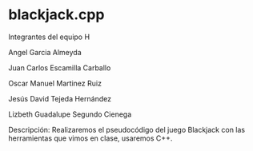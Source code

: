 # blackjack.cpp
Integrantes del equipo H

Angel Garcia Almeyda

Juan Carlos Escamilla Carballo

Oscar Manuel Martinez Ruiz

Jesús David Tejeda Hernández

Lizbeth Guadalupe Segundo Cienega

Descripción: Realizaremos el pseudocódigo del juego Blackjack con las herramientas que vimos en clase, usaremos C++. 
